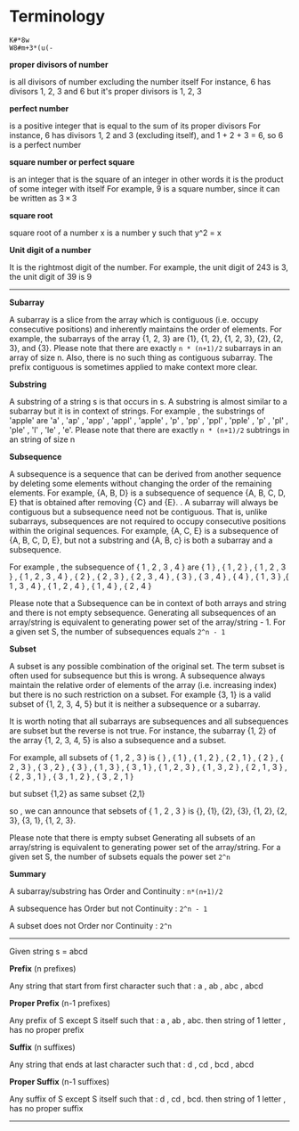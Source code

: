 # Terminology
```
K#*8w
W8#m+3*(u(-
```
**proper divisors of number**

is all divisors of number excluding the number itself
For instance, 6 has divisors 1, 2, 3 and 6 but it's proper divisors is 1, 2, 3

**perfect number**

is a positive integer that is equal to the sum of its proper divisors
For instance, 6 has divisors 1, 2 and 3 (excluding itself), and 1 + 2 + 3 = 6, so 6 is a perfect number

**square number or perfect square**

is an integer that is the square of an integer 
in other words it is the product of some integer with itself
For example, 9 is a square number, since it can be written as 3 × 3

**square root** 

square root of a number x is a number y such that y^2 = x

**Unit digit of a number**

It is the rightmost digit of the number.
For example, the unit digit of 243 is 3, the unit digit of 39 is 9

******************************************************************************************************************************************************

**Subarray**

A subarray is a slice from the array which is contiguous (i.e. occupy consecutive positions) and inherently maintains the order of 
elements. For example, the subarrays of the array {1, 2, 3} are {1}, {1, 2}, {1, 2, 3}, {2}, {2, 3}, and {3}.
Please note that there are exactly `n * (n+1)/2` subarrays in an array of size n. Also, there is no such thing as contiguous subarray. 
The prefix contiguous is sometimes applied to make context more clear. 


**Substring**

A substring of a string s is that occurs in s. A substring is almost similar to a subarray but it is in context of strings. 
For example , the substrings of 'apple' are 'a' , 'ap' , 'app' , 'appl' , 'apple' , 'p' , 'pp' , 'ppl' , 'pple' , 'p' , 'pl' ,
'ple' , 'l' , 'le' , 'e'.
Please note that there are exactly `n * (n+1)/2` subtrings in an string of size n


**Subsequence**

A subsequence is a sequence that can be derived from another sequence by deleting some elements without changing the order of 
the remaining elements.
For example, {A, B, D} is a subsequence of sequence {A, B, C, D, E} that is obtained after removing {C} and {E}. 
. A subarray will always be contiguous but a subsequence need not be 
contiguous. That is, unlike subarrays, subsequences are not required to occupy consecutive positions within the original sequences. 
For example, {A, C, E} is a subsequence of {A, B, C, D, E}, but not a substring and {A, B, c} is both a subarray and a subsequence. 

For example , the subsequence of { 1 , 2 , 3 , 4 } are { 1 } , { 1 , 2 } , { 1 , 2 , 3 } , { 1 , 2 , 3 , 4 } , { 2 } , { 2 , 3 } ,
{ 2 , 3 , 4 } , { 3 } , { 3 , 4 } , { 4 } ,      { 1 , 3 } ,{ 1 , 3 , 4 } , { 1 , 2 , 4 } , { 1 , 4 } , { 2 , 4 }

Please note that a Subsequence can be in context of both arrays and string and there is not empty sebsequence.
Generating all subsequences of an array/string is equivalent to generating power set of the array/string - 1. 
For a given set S, the number of subsequences equals `2^n - 1`


**Subset**

A subset is any possible combination of the original set. The term subset is often used for subsequence but this is wrong.
A subsequence always maintain the relative order of elements of the array (i.e. increasing index) but there is no such 
restriction on a subset. For example {3, 1} is a valid subset of {1, 2, 3, 4, 5} but it is neither a subsequence or a subarray. 

It is worth noting that all subarrays are subsequences and all subsequences are subset but the reverse is not true. 
For instance, the subarray {1, 2} of the array {1, 2, 3, 4, 5} is also a subsequence and a subset. 

For example, all subsets of { 1 , 2 , 3 } is { } , { 1 } , { 1 , 2 } , { 2 , 1 } , { 2 } , { 2 , 3 } , { 3 , 2 } ,
{ 3 } , { 1 , 3 } , { 3 , 1 } , { 1 , 2 , 3 } , { 1 , 3 , 2 } , { 2 , 1 , 3 } , { 2 , 3 , 1 } , { 3 , 1 , 2 } , { 3 , 2 , 1 }

but subset {1,2} as same subset {2,1}

so , we can announce that sebsets of { 1 , 2 , 3 } is {}, {1}, {2}, {3}, {1, 2}, {2, 3}, {3, 1}, {1, 2, 3}.

Please note that there is empty subset 
Generating all subsets of an array/string is equivalent to generating power set of the array/string. 
For a given set S, the number of subsets equals the power set `2^n` 

**Summary**

A subarray/substring has Order and Continuity :   `n*(n+1)/2`

A subsequence has Order but not Continuity :       `2^n - 1` 

A subset does not Order nor Continuity :          `2^n` 

******************************************************************************************************************************************************

Given string s = abcd

**Prefix** (n prefixes)

Any string that start from first character
such that : a , ab , abc , abcd

**Proper Prefix** (n-1 prefixes)

Any prefix of S except S itself
such that : a , ab , abc.
then string of 1 letter , has no proper prefix

**Suffix** (n suffixes)

Any string that ends at last character
such that : d , cd , bcd , abcd

**Proper Suffix** (n-1 suffixes)

Any suffix of S except S itself
such that : d , cd , bcd.
then string of 1 letter , has no proper suffix

******************************************************************************************************************************************************
